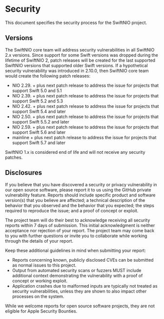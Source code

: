 # Security

This document specifies the security process for the SwiftNIO project.

## Versions

The SwiftNIO core team will address security vulnerabilities in all SwiftNIO 2.x
versions. Since support for some Swift versions was dropped during the lifetime of
SwiftNIO 2, patch releases will be created for the last supported SwiftNIO versions
that supported older Swift versions.
If a hypothetical security vulnerability was introduced in 2.10.0, then SwiftNIO core
team would create the following patch releases:

* NIO 2.29. + plus next patch release to address the issue for projects that support
  Swift 5.0 and 5.1
* NIO 2.39. + plus next patch release to address the issue for projects that support
  Swift 5.2 and 5.3
* NIO 2.42. + plus next patch release to address the issue for projects that support
  Swift 5.4 and later
* NIO 2.50. + plus next patch release to address the issue for projects that support
  Swift 5.5.2 and later
* NIO 2.59. + plus next patch release to address the issue for projects that support
  Swift 5.6 and later
* mainline + plus next patch release to address the issue for projects that support
  Swift 5.7 and later

SwiftNIO 1.x is considered end of life and will not receive any security patches.

## Disclosures

If you believe that you have discovered a security or privacy vulnerability in our open source software, please report it to us using the GitHub private vulnerability feature. Reports should include specific product and software version(s) that you believe are affected; a technical description of the behavior that you observed and the behavior that you expected; the steps required to reproduce the issue; and a proof of concept or exploit.

The project team will do their best to acknowledge receiving all security reports within 7 days of submission. This initial acknowledgment is neither acceptance nor rejection of your report. The project team may come back to you with further questions or invite you to collaborate while working through the details of your report.

Keep these additional guidelines in mind when submitting your report:

* Reports concerning known, publicly disclosed CVEs can be submitted as normal issues to this project.
* Output from automated security scans or fuzzers MUST include additional context demonstrating the vulnerability with a proof of concept or working exploit.
* Application crashes due to malformed inputs are typically not treated as security vulnerabilities, unless they are shown to also impact other processes on the system.


While we welcome reports for open source software projects, they are not eligible for Apple Security Bounties.
